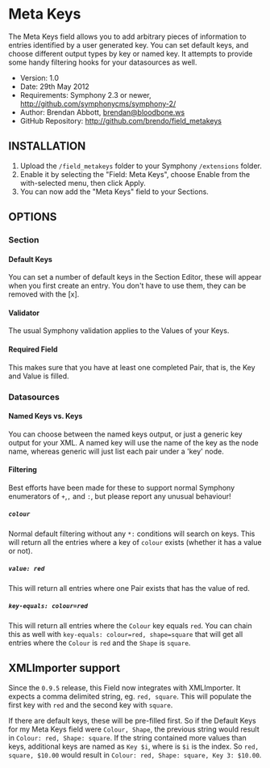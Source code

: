 # Meta Keys

The Meta Keys field allows you to add arbitrary pieces of information to entries identified by a user generated key. You can set default keys, and choose different output types by key or named key. It attempts to provide some handy filtering hooks for your datasources as well.

- Version: 1.0
- Date: 29th May 2012
- Requirements: Symphony 2.3 or newer, <http://github.com/symphonycms/symphony-2/>
- Author: Brendan Abbott, brendan@bloodbone.ws
- GitHub Repository: <http://github.com/brendo/field_metakeys>

## INSTALLATION

1. Upload the `/field_metakeys` folder to your Symphony `/extensions` folder.
2. Enable it by selecting the "Field: Meta Keys", choose Enable from the with-selected menu, then click Apply.
3. You can now add the "Meta Keys" field to your Sections.

## OPTIONS

### Section
#### Default Keys
You can set a number of default keys in the Section Editor, these will appear when you first create an entry. You don't have to use them, they can be removed with the [x].

#### Validator
The usual Symphony validation applies to the Values of your Keys.

#### Required Field
This makes sure that you have at least one completed Pair, that is, the Key and Value is filled.

### Datasources
#### Named Keys vs. Keys
You can choose between the named keys output, or just a generic key output for your XML. A named key will use the name of the key as the node name, whereas generic will just list each pair under a 'key' node.

#### Filtering
Best efforts have been made for these to support normal Symphony enumerators of `+`,`,` and `:`, but please report any unusual behaviour!

##### `colour`
Normal default filtering without any `*:` conditions will search on keys. This will return all the entries where a key of `colour` exists (whether it has a value or not).

##### `value: red`
This will return all entries where one Pair exists that has the value of red.

##### `key-equals: colour=red`
This will return all entries where the `Colour` key equals `red`. You can chain this as well with `key-equals: colour=red, shape=square` that will get all entries where the `Colour` is `red` and the `Shape` is `square`.

## XMLImporter support

Since the `0.9.5` release, this Field now integrates with XMLImporter. It expects a comma delimited string, eg. `red, square`. This will populate the first key with `red` and the second key with `square`.

If there are default keys, these will be pre-filled first. So if the Default Keys for my Meta Keys field were `Colour, Shape`, the previous string would result in `Colour: red, Shape: square`. If the string contained more values than keys, additional keys are named as `Key $i`, where is `$i` is the index. So `red, square, $10.00` would result in `Colour: red, Shape: square, Key 3: $10.00`.